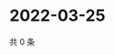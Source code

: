 # 2022-03-25

共 0 条

<!-- BEGIN WEIBO -->
<!-- 最后更新时间 Fri Mar 25 2022 02:19:00 GMT+0800 (China Standard Time) -->

<!-- END WEIBO -->
